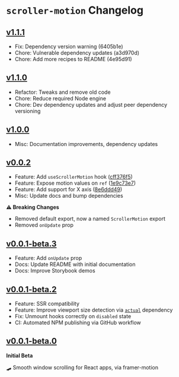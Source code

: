 # `scroller-motion` Changelog

## [v1.1.1](https://github.com/breadadams/scroller-motion/releases/tag/v1.1.1)

- Fix: Dependency version warning (6405b1e)
- Chore: Vulnerable dependency updates (a3d970d)
- Chore: Add more recipes to README (4e95d91)

## [v1.1.0](https://github.com/breadadams/scroller-motion/releases/tag/v1.1.0)

- Refactor: Tweaks and remove old code
- Chore: Reduce required Node engine
- Chore: Dev dependency updates and adjust peer dependency versioning

## [v1.0.0](https://github.com/breadadams/scroller-motion/releases/tag/v1.0.0)

- Misc: Documentation improvements, dependency updates

## [v0.0.2](https://github.com/breadadams/scroller-motion/releases/tag/v0.0.2)

- Feature: Add `useScrollerMotion` hook ([cff376f5](https://github.com/breadadams/scroller-motion/commit/cff376f5))
- Feature: Expose motion values on `ref` ([1e9c73e7](https://github.com/breadadams/scroller-motion/commit/1e9c73e7))
- Feature: Add support for X axis ([8e6ddd49](https://github.com/breadadams/scroller-motion/commit/8e6ddd49))
- Misc: Update docs and bump dependencies

**⚠️ Breaking Changes**

- Removed default export, now a named `ScrollerMotion` export
- Removed `onUpdate` prop

## [v0.0.1-beta.3](https://github.com/breadadams/scroller-motion/releases/tag/v0.0.1-beta.3)

- Feature: Add `onUpdate` prop
- Docs: Update README with initial documentation
- Docs: Improve Storybook demos

## [v0.0.1-beta.2](https://github.com/breadadams/scroller-motion/releases/tag/v0.0.1-beta.2)

- Feature: SSR compatibility
- Feature: Improve viewport size detection via [`actual`](https://github.com/ryanve/actual) dependency
- Fix: Unmount hooks correctly on `disabled` state
- CI: Automated NPM publishing via GitHub workflow

## [v0.0.1-beta.0](https://github.com/breadadams/scroller-motion/releases/tag/v0.0.1-beta.0)

**Initial Beta**

🛹 Smooth window scrolling for React apps, via framer-motion
